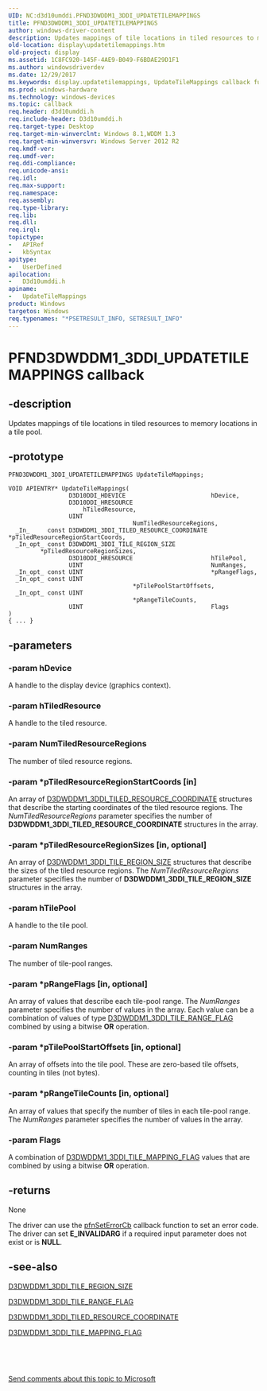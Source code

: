 ```yaml
---
UID: NC:d3d10umddi.PFND3DWDDM1_3DDI_UPDATETILEMAPPINGS
title: PFND3DWDDM1_3DDI_UPDATETILEMAPPINGS
author: windows-driver-content
description: Updates mappings of tile locations in tiled resources to memory locations in a tile pool.
old-location: display\updatetilemappings.htm
old-project: display
ms.assetid: 1C8FC920-145F-4AE9-B049-F6BDAE29D1F1
ms.author: windowsdriverdev
ms.date: 12/29/2017
ms.keywords: display.updatetilemappings, UpdateTileMappings callback function [Display Devices], UpdateTileMappings, PFND3DWDDM1_3DDI_UPDATETILEMAPPINGS, PFND3DWDDM1_3DDI_UPDATETILEMAPPINGS, d3d10umddi/UpdateTileMappings
ms.prod: windows-hardware
ms.technology: windows-devices
ms.topic: callback
req.header: d3d10umddi.h
req.include-header: D3d10umddi.h
req.target-type: Desktop
req.target-min-winverclnt: Windows 8.1,WDDM 1.3
req.target-min-winversvr: Windows Server 2012 R2
req.kmdf-ver: 
req.umdf-ver: 
req.ddi-compliance: 
req.unicode-ansi: 
req.idl: 
req.max-support: 
req.namespace: 
req.assembly: 
req.type-library: 
req.lib: 
req.dll: 
req.irql: 
topictype:
-	APIRef
-	kbSyntax
apitype:
-	UserDefined
apilocation:
-	D3d10umddi.h
apiname:
-	UpdateTileMappings
product: Windows
targetos: Windows
req.typenames: "*PSETRESULT_INFO, SETRESULT_INFO"
---
```


# PFND3DWDDM1_3DDI_UPDATETILEMAPPINGS callback


## -description


Updates mappings of tile locations in tiled resources to memory locations in a tile pool.


## -prototype


````
PFND3DWDDM1_3DDI_UPDATETILEMAPPINGS UpdateTileMappings;

VOID APIENTRY* UpdateTileMappings(
                 D3D10DDI_HDEVICE                        hDevice,
                 D3D10DDI_HRESOURCE                      hTiledResource,
                 UINT                                    NumTiledResourceRegions,
  _In_     const D3DWDDM1_3DDI_TILED_RESOURCE_COORDINATE *pTiledResourceRegionStartCoords,
  _In_opt_ const D3DWDDM1_3DDI_TILE_REGION_SIZE          *pTiledResourceRegionSizes,
                 D3D10DDI_HRESOURCE                      hTilePool,
                 UINT                                    NumRanges,
  _In_opt_ const UINT                                    *pRangeFlags,
  _In_opt_ const UINT                                    *pTilePoolStartOffsets,
  _In_opt_ const UINT                                    *pRangeTileCounts,
                 UINT                                    Flags
)
{ ... }
````


## -parameters




### -param hDevice

A handle to the display device (graphics context).


### -param hTiledResource

A handle to the tiled resource.


### -param NumTiledResourceRegions

The number of tiled resource regions.


### -param *pTiledResourceRegionStartCoords [in]

An array of <a href="..\d3d10umddi\ns-d3d10umddi-d3dwddm1_3ddi_tiled_resource_coordinate.md">D3DWDDM1_3DDI_TILED_RESOURCE_COORDINATE</a> structures that describe the starting coordinates of the tiled resource regions. The <i>NumTiledResourceRegions</i> parameter specifies the number of <b>D3DWDDM1_3DDI_TILED_RESOURCE_COORDINATE</b> structures in the array.


### -param *pTiledResourceRegionSizes [in, optional]

An array of <a href="..\d3d10umddi\ns-d3d10umddi-d3dwddm1_3ddi_tile_region_size.md">D3DWDDM1_3DDI_TILE_REGION_SIZE</a> structures that describe the sizes of the tiled resource regions. The <i>NumTiledResourceRegions</i> parameter specifies the number of <b>D3DWDDM1_3DDI_TILE_REGION_SIZE</b> structures in the array.


### -param hTilePool

A handle to the tile pool.


### -param NumRanges

The number of tile-pool ranges.


### -param *pRangeFlags [in, optional]

An array of values that describe each tile-pool range. The <i>NumRanges</i> parameter specifies the number of values in the array. Each value can be a combination of values of type <a href="..\d3d10umddi\ne-d3d10umddi-d3dwddm1_3ddi_tile_range_flag.md">D3DWDDM1_3DDI_TILE_RANGE_FLAG</a> combined by using a bitwise <b>OR</b> operation.


### -param *pTilePoolStartOffsets [in, optional]

An array of offsets into the tile pool. These are zero-based tile offsets, counting in tiles (not bytes).


### -param *pRangeTileCounts [in, optional]

An array of values that specify the number of tiles in each tile-pool range. The <i>NumRanges</i> parameter specifies the number of values in the array.


### -param Flags

A combination of <a href="..\d3d10umddi\ne-d3d10umddi-d3dwddm1_3ddi_tile_mapping_flag.md">D3DWDDM1_3DDI_TILE_MAPPING_FLAG</a> values that are combined by using a bitwise <b>OR</b> operation.


## -returns


None

The driver can use the <a href="..\d3d10umddi\nc-d3d10umddi-pfnd3d10ddi_seterror_cb.md">pfnSetErrorCb</a> callback function to set an error code. The driver can set <b>E_INVALIDARG</b> if a required input parameter does not exist or is <b>NULL</b>.



## -see-also

<a href="..\d3d10umddi\ns-d3d10umddi-d3dwddm1_3ddi_tile_region_size.md">D3DWDDM1_3DDI_TILE_REGION_SIZE</a>

<a href="..\d3d10umddi\ne-d3d10umddi-d3dwddm1_3ddi_tile_range_flag.md">D3DWDDM1_3DDI_TILE_RANGE_FLAG</a>

<a href="..\d3d10umddi\ns-d3d10umddi-d3dwddm1_3ddi_tiled_resource_coordinate.md">D3DWDDM1_3DDI_TILED_RESOURCE_COORDINATE</a>

<a href="..\d3d10umddi\ne-d3d10umddi-d3dwddm1_3ddi_tile_mapping_flag.md">D3DWDDM1_3DDI_TILE_MAPPING_FLAG</a>

 

 

<a href="mailto:wsddocfb@microsoft.com?subject=Documentation%20feedback [display\display]:%20PFND3DWDDM1_3DDI_UPDATETILEMAPPINGS callback function%20 RELEASE:%20(12/29/2017)&amp;body=%0A%0APRIVACY STATEMENT%0A%0AWe use your feedback to improve the documentation. We don't use your email address for any other purpose, and we'll remove your email address from our system after the issue that you're reporting is fixed. While we're working to fix this issue, we might send you an email message to ask for more info. Later, we might also send you an email message to let you know that we've addressed your feedback.%0A%0AFor more info about Microsoft's privacy policy, see http://privacy.microsoft.com/en-us/default.aspx." title="Send comments about this topic to Microsoft">Send comments about this topic to Microsoft</a>

